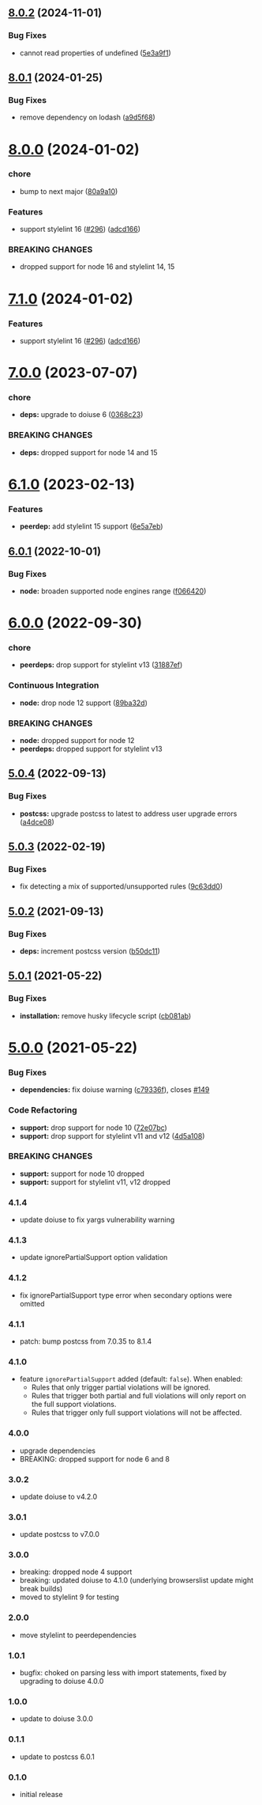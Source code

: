 ## [8.0.2](https://github.com/RJWadley/stylelint-no-unsupported-browser-features/compare/v8.0.1...v8.0.2) (2024-11-01)


### Bug Fixes

* cannot read properties of undefined ([5e3a9f1](https://github.com/RJWadley/stylelint-no-unsupported-browser-features/commit/5e3a9f192f1fc8a5370d4e23115f0d40ed625278))

## [8.0.1](https://github.com/RJWadley/stylelint-no-unsupported-browser-features/compare/v8.0.0...v8.0.1) (2024-01-25)


### Bug Fixes

* remove dependency on lodash ([a9d5f68](https://github.com/RJWadley/stylelint-no-unsupported-browser-features/commit/a9d5f68c02142e3cc114183e73737eaf89d4ee49))

# [8.0.0](https://github.com/RJWadley/stylelint-no-unsupported-browser-features/compare/v7.0.0...v8.0.0) (2024-01-02)


### chore

* bump to next major ([80a9a10](https://github.com/RJWadley/stylelint-no-unsupported-browser-features/commit/80a9a10ae2366b77f7c895855fc3a7f762278e47))


### Features

* support stylelint 16 ([#296](https://github.com/RJWadley/stylelint-no-unsupported-browser-features/issues/296)) ([adcd166](https://github.com/RJWadley/stylelint-no-unsupported-browser-features/commit/adcd166692177df231df6433664c5c9b7d0b335b))


### BREAKING CHANGES

* dropped support for node 16 and stylelint 14, 15

# [7.1.0](https://github.com/RJWadley/stylelint-no-unsupported-browser-features/compare/v7.0.0...v7.1.0) (2024-01-02)


### Features

* support stylelint 16 ([#296](https://github.com/RJWadley/stylelint-no-unsupported-browser-features/issues/296)) ([adcd166](https://github.com/RJWadley/stylelint-no-unsupported-browser-features/commit/adcd166692177df231df6433664c5c9b7d0b335b))

# [7.0.0](https://github.com/ismay/stylelint-no-unsupported-browser-features/compare/v6.1.0...v7.0.0) (2023-07-07)


### chore

* **deps:** upgrade to doiuse 6 ([0368c23](https://github.com/ismay/stylelint-no-unsupported-browser-features/commit/0368c238da6d5d5880d6b6c251374b9c8499b2e4))


### BREAKING CHANGES

* **deps:** dropped support for node 14 and 15

# [6.1.0](https://github.com/ismay/stylelint-no-unsupported-browser-features/compare/v6.0.1...v6.1.0) (2023-02-13)


### Features

* **peerdep:** add stylelint 15 support ([6e5a7eb](https://github.com/ismay/stylelint-no-unsupported-browser-features/commit/6e5a7eb850f62f82612cb65080183396045be485))

## [6.0.1](https://github.com/ismay/stylelint-no-unsupported-browser-features/compare/v6.0.0...v6.0.1) (2022-10-01)


### Bug Fixes

* **node:** broaden supported node engines range ([f066420](https://github.com/ismay/stylelint-no-unsupported-browser-features/commit/f066420426f4e3fca8ef264668a1683e95ee220b))

# [6.0.0](https://github.com/ismay/stylelint-no-unsupported-browser-features/compare/v5.0.4...v6.0.0) (2022-09-30)


### chore

* **peerdeps:** drop support for stylelint v13 ([31887ef](https://github.com/ismay/stylelint-no-unsupported-browser-features/commit/31887ef81fd76fe71392ed8a498e155cc24c5e45))


### Continuous Integration

* **node:** drop node 12 support ([89ba32d](https://github.com/ismay/stylelint-no-unsupported-browser-features/commit/89ba32db76ca22ce9720a8cc87bb81966202cadf))


### BREAKING CHANGES

* **node:** dropped support for node 12
* **peerdeps:** dropped support for stylelint v13

## [5.0.4](https://github.com/ismay/stylelint-no-unsupported-browser-features/compare/v5.0.3...v5.0.4) (2022-09-13)


### Bug Fixes

* **postcss:** upgrade postcss to latest to address user upgrade errors ([a4dce08](https://github.com/ismay/stylelint-no-unsupported-browser-features/commit/a4dce08f49b2edba86806ed145fa65c688ff8320))

## [5.0.3](https://github.com/ismay/stylelint-no-unsupported-browser-features/compare/v5.0.2...v5.0.3) (2022-02-19)


### Bug Fixes

* fix detecting a mix of supported/unsupported rules ([9c63dd0](https://github.com/ismay/stylelint-no-unsupported-browser-features/commit/9c63dd04d93ad64acd52b28b66a6cddd5ce22dc0))

## [5.0.2](https://github.com/ismay/stylelint-no-unsupported-browser-features/compare/v5.0.1...v5.0.2) (2021-09-13)


### Bug Fixes

* **deps:** increment postcss version ([b50dc11](https://github.com/ismay/stylelint-no-unsupported-browser-features/commit/b50dc11dac853e73f91c8d5bf26439110c90e0f0))

## [5.0.1](https://github.com/ismay/stylelint-no-unsupported-browser-features/compare/v5.0.0...v5.0.1) (2021-05-22)


### Bug Fixes

* **installation:** remove husky lifecycle script ([cb081ab](https://github.com/ismay/stylelint-no-unsupported-browser-features/commit/cb081ab84c3deaacd2713264b23360c269342150))

# [5.0.0](https://github.com/ismay/stylelint-no-unsupported-browser-features/compare/v4.1.4...v5.0.0) (2021-05-22)


### Bug Fixes

* **dependencies:** fix doiuse warning ([c79336f](https://github.com/ismay/stylelint-no-unsupported-browser-features/commit/c79336fb1418d793a1d9887272c6faae791ae8d6)), closes [#149](https://github.com/ismay/stylelint-no-unsupported-browser-features/issues/149)


### Code Refactoring

* **support:** drop support for node 10 ([72e07bc](https://github.com/ismay/stylelint-no-unsupported-browser-features/commit/72e07bca6918775bd8795cc4f220d9b3cdc9b119))
* **support:** drop support for stylelint v11 and v12 ([4d5a108](https://github.com/ismay/stylelint-no-unsupported-browser-features/commit/4d5a1083cd512e0a775e5e5b8ab82097979d417f))


### BREAKING CHANGES

* **support:** support for node 10 dropped
* **support:** support for stylelint v11, v12 dropped

### 4.1.4

* update doiuse to fix yargs vulnerability warning

### 4.1.3

* update ignorePartialSupport option validation

### 4.1.2

* fix ignorePartialSupport type error when secondary options were omitted

### 4.1.1

* patch: bump postcss from 7.0.35 to 8.1.4

### 4.1.0

* feature `ignorePartialSupport` added (default: `false`). When enabled: 
  * Rules that only trigger partial violations will be ignored.
  * Rules that trigger both partial and full violations will only report on the full support violations.
  * Rules that trigger only full support violations will not be affected.

### 4.0.0

* upgrade dependencies
* BREAKING: dropped support for node 6 and 8

### 3.0.2

* update doiuse to v4.2.0

### 3.0.1

* update postcss to v7.0.0

### 3.0.0
* breaking: dropped node 4 support
* breaking: updated doiuse to 4.1.0 (underlying browserslist update might break builds)
* moved to stylelint 9 for testing

### 2.0.0
* move stylelint to peerdependencies

### 1.0.1
* bugfix: choked on parsing less with import statements, fixed by upgrading to doiuse 4.0.0

### 1.0.0
* update to doiuse 3.0.0

### 0.1.1
* update to postcss 6.0.1

### 0.1.0
* initial release
